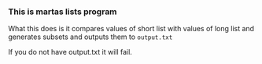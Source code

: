### This is martas lists program 


What this does is it compares values of short list with values of long list and generates subsets and outputs them to ````output.txt````


If you do not have output.txt it will fail. 
